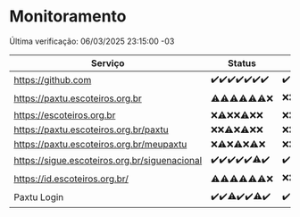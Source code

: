 # Monitoramento

Última verificação: 06/03/2025 23:15:00 -03

|Serviço|Status|Últimas 24h|
|---|---|---|
|https://github.com|<span title="2025-02-28: OK=23">✔️</span><span title="2025-03-01: OK=23">✔️</span><span title="2025-03-02: OK=23">✔️</span><span title="2025-03-03: OK=23">✔️</span><span title="2025-03-04: OK=23">✔️</span><span title="2025-03-05: OK=23">✔️</span><span title="2025-03-06: OK=1">✔️</span>|<span title="05/03/2025 23:15:00 -03 : 200">✔️</span><span title="06/03/2025 00:19:00 -03 : 200">✔️</span><span title="06/03/2025 01:11:00 -03 : 200">✔️</span><span title="06/03/2025 02:09:00 -03 : 200">✔️</span><span title="06/03/2025 03:12:00 -03 : 200">✔️</span><span title="06/03/2025 04:09:00 -03 : 200">✔️</span><span title="06/03/2025 05:11:00 -03 : 200">✔️</span><span title="06/03/2025 06:09:00 -03 : 200">✔️</span><span title="06/03/2025 07:09:00 -03 : 200">✔️</span><span title="06/03/2025 08:07:00 -03 : 200">✔️</span><span title="06/03/2025 09:16:00 -03 : 200">✔️</span><span title="06/03/2025 10:17:00 -03 : 200">✔️</span><span title="06/03/2025 11:08:00 -03 : 200">✔️</span><span title="06/03/2025 12:09:00 -03 : 200">✔️</span><span title="06/03/2025 13:10:00 -03 : 200">✔️</span><span title="06/03/2025 14:08:00 -03 : 200">✔️</span><span title="06/03/2025 15:12:00 -03 : 200">✔️</span><span title="06/03/2025 16:06:00 -03 : 200">✔️</span><span title="06/03/2025 17:09:00 -03 : 200">✔️</span><span title="06/03/2025 18:08:00 -03 : 200">✔️</span><span title="06/03/2025 19:08:00 -03 : 200">✔️</span><span title="06/03/2025 20:08:00 -03 : 200">✔️</span><span title="06/03/2025 21:42:00 -03 : 200">✔️</span><span title="06/03/2025 23:15:00 -03 : 200">✔️</span>|
|https://paxtu.escoteiros.org.br|<span title="2025-02-28: OK=4, Falhas=19">⚠️</span><span title="2025-03-01: OK=3, Falhas=20">⚠️</span><span title="2025-03-02: OK=1, Falhas=22">⚠️</span><span title="2025-03-03: OK=1, Falhas=22">⚠️</span><span title="2025-03-04: OK=3, Falhas=20">⚠️</span><span title="2025-03-05: OK=3, Falhas=20">⚠️</span><span title="2025-03-06: Falhas=1">❌</span>|<span title="05/03/2025 23:15:00 -03 : 403">❌</span><span title="06/03/2025 00:19:00 -03 : 403">❌</span><span title="06/03/2025 01:11:00 -03 : 403">❌</span><span title="06/03/2025 02:09:00 -03 : 403">❌</span><span title="06/03/2025 03:12:00 -03 : 403">❌</span><span title="06/03/2025 04:09:00 -03 : 200">✔️</span><span title="06/03/2025 05:11:00 -03 : 403">❌</span><span title="06/03/2025 06:09:00 -03 : 403">❌</span><span title="06/03/2025 07:09:00 -03 : 403">❌</span><span title="06/03/2025 08:07:00 -03 : 403">❌</span><span title="06/03/2025 09:16:00 -03 : 200">✔️</span><span title="06/03/2025 10:17:00 -03 : 403">❌</span><span title="06/03/2025 11:08:00 -03 : 403">❌</span><span title="06/03/2025 12:09:00 -03 : 200">✔️</span><span title="06/03/2025 13:10:00 -03 : 403">❌</span><span title="06/03/2025 14:08:00 -03 : 403">❌</span><span title="06/03/2025 15:12:00 -03 : 403">❌</span><span title="06/03/2025 16:06:00 -03 : 0">❌</span><span title="06/03/2025 17:09:00 -03 : 403">❌</span><span title="06/03/2025 18:08:00 -03 : 403">❌</span><span title="06/03/2025 19:08:00 -03 : 403">❌</span><span title="06/03/2025 20:08:00 -03 : 403">❌</span><span title="06/03/2025 21:42:00 -03 : 403">❌</span><span title="06/03/2025 23:15:00 -03 : 403">❌</span>|
|https://escoteiros.org.br|<span title="2025-02-28: Falhas=23">❌</span><span title="2025-03-01: OK=1, Falhas=22">⚠️</span><span title="2025-03-02: Falhas=23">❌</span><span title="2025-03-03: Falhas=23">❌</span><span title="2025-03-04: OK=1, Falhas=22">⚠️</span><span title="2025-03-05: Falhas=23">❌</span><span title="2025-03-06: Falhas=1">❌</span>|<span title="05/03/2025 23:15:00 -03 : 403">❌</span><span title="06/03/2025 00:19:00 -03 : 403">❌</span><span title="06/03/2025 01:11:00 -03 : 403">❌</span><span title="06/03/2025 02:09:00 -03 : 403">❌</span><span title="06/03/2025 03:12:00 -03 : 403">❌</span><span title="06/03/2025 04:09:00 -03 : 403">❌</span><span title="06/03/2025 05:11:00 -03 : 403">❌</span><span title="06/03/2025 06:09:00 -03 : 403">❌</span><span title="06/03/2025 07:09:00 -03 : 403">❌</span><span title="06/03/2025 08:07:00 -03 : 403">❌</span><span title="06/03/2025 09:16:00 -03 : 403">❌</span><span title="06/03/2025 10:17:00 -03 : 403">❌</span><span title="06/03/2025 11:08:00 -03 : 403">❌</span><span title="06/03/2025 12:09:00 -03 : 403">❌</span><span title="06/03/2025 13:10:00 -03 : 403">❌</span><span title="06/03/2025 14:08:00 -03 : 403">❌</span><span title="06/03/2025 15:12:00 -03 : 403">❌</span><span title="06/03/2025 16:06:00 -03 : 403">❌</span><span title="06/03/2025 17:09:00 -03 : 403">❌</span><span title="06/03/2025 18:08:00 -03 : 403">❌</span><span title="06/03/2025 19:08:00 -03 : 403">❌</span><span title="06/03/2025 20:08:00 -03 : 403">❌</span><span title="06/03/2025 21:42:00 -03 : 403">❌</span><span title="06/03/2025 23:15:00 -03 : 403">❌</span>|
|https://paxtu.escoteiros.org.br/paxtu|<span title="2025-02-28: Falhas=23">❌</span><span title="2025-03-01: Falhas=23">❌</span><span title="2025-03-02: OK=1, Falhas=22">⚠️</span><span title="2025-03-03: Falhas=23">❌</span><span title="2025-03-04: OK=1, Falhas=22">⚠️</span><span title="2025-03-05: Falhas=23">❌</span><span title="2025-03-06: Falhas=1">❌</span>|<span title="05/03/2025 23:15:00 -03 : 403">❌</span><span title="06/03/2025 00:19:00 -03 : 403">❌</span><span title="06/03/2025 01:11:00 -03 : 403">❌</span><span title="06/03/2025 02:09:00 -03 : 403">❌</span><span title="06/03/2025 03:12:00 -03 : 403">❌</span><span title="06/03/2025 04:09:00 -03 : 403">❌</span><span title="06/03/2025 05:11:00 -03 : 403">❌</span><span title="06/03/2025 06:09:00 -03 : 403">❌</span><span title="06/03/2025 07:09:00 -03 : 403">❌</span><span title="06/03/2025 08:07:00 -03 : 403">❌</span><span title="06/03/2025 09:16:00 -03 : 403">❌</span><span title="06/03/2025 10:17:00 -03 : 403">❌</span><span title="06/03/2025 11:08:00 -03 : 403">❌</span><span title="06/03/2025 12:09:00 -03 : 403">❌</span><span title="06/03/2025 13:10:00 -03 : 403">❌</span><span title="06/03/2025 14:08:00 -03 : 403">❌</span><span title="06/03/2025 15:12:00 -03 : 403">❌</span><span title="06/03/2025 16:06:00 -03 : 403">❌</span><span title="06/03/2025 17:09:00 -03 : 403">❌</span><span title="06/03/2025 18:08:00 -03 : 403">❌</span><span title="06/03/2025 19:08:00 -03 : 403">❌</span><span title="06/03/2025 20:08:00 -03 : 403">❌</span><span title="06/03/2025 21:42:00 -03 : 403">❌</span><span title="06/03/2025 23:15:00 -03 : 403">❌</span>|
|https://paxtu.escoteiros.org.br/meupaxtu|<span title="2025-02-28: Falhas=23">❌</span><span title="2025-03-01: OK=2, Falhas=21">⚠️</span><span title="2025-03-02: Falhas=23">❌</span><span title="2025-03-03: OK=2, Falhas=21">⚠️</span><span title="2025-03-04: Falhas=23">❌</span><span title="2025-03-05: OK=1, Falhas=22">⚠️</span><span title="2025-03-06: Falhas=1">❌</span>|<span title="05/03/2025 23:15:00 -03 : 403">❌</span><span title="06/03/2025 00:19:00 -03 : 403">❌</span><span title="06/03/2025 01:11:00 -03 : 403">❌</span><span title="06/03/2025 02:09:00 -03 : 403">❌</span><span title="06/03/2025 03:12:00 -03 : 403">❌</span><span title="06/03/2025 04:09:00 -03 : 403">❌</span><span title="06/03/2025 05:12:00 -03 : 403">❌</span><span title="06/03/2025 06:09:00 -03 : 403">❌</span><span title="06/03/2025 07:09:00 -03 : 403">❌</span><span title="06/03/2025 08:07:00 -03 : 403">❌</span><span title="06/03/2025 09:16:00 -03 : 403">❌</span><span title="06/03/2025 10:17:00 -03 : 403">❌</span><span title="06/03/2025 11:08:00 -03 : 403">❌</span><span title="06/03/2025 12:09:00 -03 : 403">❌</span><span title="06/03/2025 13:10:00 -03 : 403">❌</span><span title="06/03/2025 14:08:00 -03 : 403">❌</span><span title="06/03/2025 15:12:00 -03 : 403">❌</span><span title="06/03/2025 16:06:00 -03 : 403">❌</span><span title="06/03/2025 17:09:00 -03 : 403">❌</span><span title="06/03/2025 18:08:00 -03 : 403">❌</span><span title="06/03/2025 19:08:00 -03 : 403">❌</span><span title="06/03/2025 20:08:00 -03 : 403">❌</span><span title="06/03/2025 21:42:00 -03 : 403">❌</span><span title="06/03/2025 23:15:00 -03 : 403">❌</span>|
|https://sigue.escoteiros.org.br/siguenacional|<span title="2025-02-28: OK=23">✔️</span><span title="2025-03-01: OK=23">✔️</span><span title="2025-03-02: OK=23">✔️</span><span title="2025-03-03: OK=23">✔️</span><span title="2025-03-04: OK=23">✔️</span><span title="2025-03-05: OK=22, Falhas=1">⚠️</span><span title="2025-03-06: OK=1">✔️</span>|<span title="05/03/2025 23:15:00 -03 : 200">✔️</span><span title="06/03/2025 00:19:00 -03 : 200">✔️</span><span title="06/03/2025 01:11:00 -03 : 200">✔️</span><span title="06/03/2025 02:09:00 -03 : 200">✔️</span><span title="06/03/2025 03:12:00 -03 : 200">✔️</span><span title="06/03/2025 04:09:00 -03 : 200">✔️</span><span title="06/03/2025 05:12:00 -03 : 200">✔️</span><span title="06/03/2025 06:09:00 -03 : 200">✔️</span><span title="06/03/2025 07:09:00 -03 : 200">✔️</span><span title="06/03/2025 08:07:00 -03 : 200">✔️</span><span title="06/03/2025 09:16:00 -03 : 200">✔️</span><span title="06/03/2025 10:17:00 -03 : 200">✔️</span><span title="06/03/2025 11:08:00 -03 : 200">✔️</span><span title="06/03/2025 12:09:00 -03 : 200">✔️</span><span title="06/03/2025 13:10:00 -03 : 200">✔️</span><span title="06/03/2025 14:08:00 -03 : 200">✔️</span><span title="06/03/2025 15:12:00 -03 : 200">✔️</span><span title="06/03/2025 16:06:00 -03 : 200">✔️</span><span title="06/03/2025 17:09:00 -03 : 200">✔️</span><span title="06/03/2025 18:08:00 -03 : 200">✔️</span><span title="06/03/2025 19:08:00 -03 : 0">❌</span><span title="06/03/2025 20:08:00 -03 : 200">✔️</span><span title="06/03/2025 21:42:00 -03 : 200">✔️</span><span title="06/03/2025 23:15:00 -03 : 200">✔️</span>|
|https://id.escoteiros.org.br/|<span title="2025-02-28: OK=1, Falhas=22">⚠️</span><span title="2025-03-01: OK=2, Falhas=21">⚠️</span><span title="2025-03-02: OK=1, Falhas=22">⚠️</span><span title="2025-03-03: OK=2, Falhas=21">⚠️</span><span title="2025-03-04: OK=2, Falhas=21">⚠️</span><span title="2025-03-05: OK=5, Falhas=18">⚠️</span><span title="2025-03-06: Falhas=1">❌</span>|<span title="05/03/2025 23:15:00 -03 : 403">❌</span><span title="06/03/2025 00:19:00 -03 : 403">❌</span><span title="06/03/2025 01:11:00 -03 : 403">❌</span><span title="06/03/2025 02:09:00 -03 : 403">❌</span><span title="06/03/2025 03:12:00 -03 : 403">❌</span><span title="06/03/2025 04:09:00 -03 : 403">❌</span><span title="06/03/2025 05:12:00 -03 : 403">❌</span><span title="06/03/2025 06:09:00 -03 : 403">❌</span><span title="06/03/2025 07:09:00 -03 : 403">❌</span><span title="06/03/2025 08:07:00 -03 : 403">❌</span><span title="06/03/2025 09:16:00 -03 : 403">❌</span><span title="06/03/2025 10:17:00 -03 : 403">❌</span><span title="06/03/2025 11:08:00 -03 : 200">✔️</span><span title="06/03/2025 12:09:00 -03 : 403">❌</span><span title="06/03/2025 13:10:00 -03 : 403">❌</span><span title="06/03/2025 14:08:00 -03 : 200">✔️</span><span title="06/03/2025 15:12:00 -03 : 403">❌</span><span title="06/03/2025 16:06:00 -03 : 403">❌</span><span title="06/03/2025 17:09:00 -03 : 403">❌</span><span title="06/03/2025 18:08:00 -03 : 403">❌</span><span title="06/03/2025 19:08:00 -03 : 403">❌</span><span title="06/03/2025 20:08:00 -03 : 403">❌</span><span title="06/03/2025 21:42:00 -03 : 403">❌</span><span title="06/03/2025 23:15:00 -03 : 403">❌</span>|
|Paxtu Login|<span title="2025-02-28: OK=23">✔️</span><span title="2025-03-01: OK=23">✔️</span><span title="2025-03-02: OK=22, Falhas=1">⚠️</span><span title="2025-03-03: OK=23">✔️</span><span title="2025-03-04: OK=23">✔️</span><span title="2025-03-05: OK=22, Falhas=1">⚠️</span><span title="2025-03-06: OK=1">✔️</span>|<span title="05/03/2025 23:15:00 -03 : 200">✔️</span><span title="06/03/2025 00:19:00 -03 : 200">✔️</span><span title="06/03/2025 01:11:00 -03 : 200">✔️</span><span title="06/03/2025 02:09:00 -03 : 200">✔️</span><span title="06/03/2025 03:12:00 -03 : 200">✔️</span><span title="06/03/2025 04:09:00 -03 : 200">✔️</span><span title="06/03/2025 05:12:00 -03 : 200">✔️</span><span title="06/03/2025 06:09:00 -03 : 200">✔️</span><span title="06/03/2025 07:09:00 -03 : 200">✔️</span><span title="06/03/2025 08:07:00 -03 : 200">✔️</span><span title="06/03/2025 09:16:00 -03 : 200">✔️</span><span title="06/03/2025 10:17:00 -03 : 200">✔️</span><span title="06/03/2025 11:08:00 -03 : 200">✔️</span><span title="06/03/2025 12:09:00 -03 : 200">✔️</span><span title="06/03/2025 13:10:00 -03 : 200">✔️</span><span title="06/03/2025 14:08:00 -03 : 200">✔️</span><span title="06/03/2025 15:12:00 -03 : 200">✔️</span><span title="06/03/2025 16:06:00 -03 : 200">✔️</span><span title="06/03/2025 17:09:00 -03 : 200">✔️</span><span title="06/03/2025 18:08:00 -03 : 200">✔️</span><span title="06/03/2025 19:08:00 -03 : 200">✔️</span><span title="06/03/2025 20:08:00 -03 : 200">✔️</span><span title="06/03/2025 21:42:00 -03 : 200">✔️</span><span title="06/03/2025 23:15:00 -03 : 200">✔️</span>|
